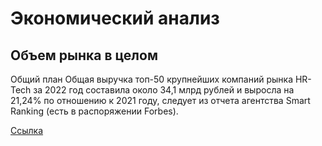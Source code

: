 # Экономический анализ

## Объем рынка в целом

Общий план Общая выручка топ-50 крупнейших компаний рынка HR-Tech за 2022 год составила около 34,1 млрд рублей и выросла 
на 21,24% по отношению к 2021 году, следует из отчета агентства Smart Ranking (есть в распоряжении Forbes).

[Ссылка](https://www.forbes.ru/tekhnologii/487673-umnicy-hantinga-kak-izmenilsa-rossijskij-rynok-hr-tech-v-2022-godu#:~:text=%D0%9E%D0%B1%D1%89%D0%B8%D0%B9%20%D0%BF%D0%BB%D0%B0%D0%BD,(%D0%B5%D1%81%D1%82%D1%8C%20%D0%B2%20%D1%80%D0%B0%D1%81%D0%BF%D0%BE%D1%80%D1%8F%D0%B6%D0%B5%D0%BD%D0%B8%D0%B8%20Forbes).)

